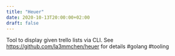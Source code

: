 ```yaml
---
title: "Heuer"
date: 2020-10-13T20:00:00+02:00
draft: false
---
```

Tool to display given trello lists via CLI. See <https://github.com/la3mmchen/heuer> for details #golang #tooling
